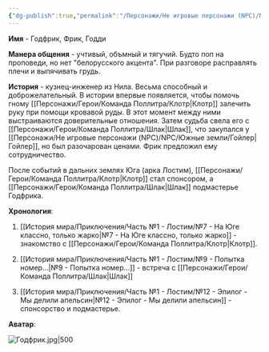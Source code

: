 ```yaml
---
{"dg-publish":true,"permalink":"/Персонажи/Не игровые персонажи (NPC)/NPC/Южные земли/Годфрик/","noteIcon":"","created":"2025-09-09T15:29:32.902+03:00","updated":"2025-09-11T12:00:06.424+03:00"}
---
```




**Имя** - Годфрик, Фрик, Годди

**Манера общения** - учтивый, объмный и тягучий. Будто поп на проповеди, но нет "белорусского акцента". При разговоре расправлять плечи и выпячивать грудь.  

**История** - кузнец-инженер из Нила. Весьма способный и доброжелательный. В истории впервые появляется, чтобы помочь гному [[Персонажи/Герои/Команда Поллитра/Клотр\|Клотр]] залечить руку при помощи кровавой руды. В этот момент между ними выстраиваются доверительные отношения. Затем судьба свела его с [[Персонажи/Герои/Команда Поллитра/Шлак\|Шлак]], что закупался у [[Персонажи/Не игровые персонажи (NPC)/NPC/Южные земли/Гойлер\|Гойлер]], но был разочарован ценами. Фрик предложил ему сотрудничество. 

После событий в дальних землях Юга (арка Лостим), [[Персонажи/Герои/Команда Поллитра/Клотр\|Клотр]] стал спонсором, а [[Персонажи/Герои/Команда Поллитра/Шлак\|Шлак]] подмастерье Годфрика.

**Хронология**:
1. [[История мира/Приключения/Часть №1 - Лостим/№7 - На Юге классно, только жарко\|№7 - На Юге классно, только жарко]] - знакомство с [[Персонажи/Герои/Команда Поллитра/Клотр\|Клотр]].
2. [[История мира/Приключения/Часть №1 - Лостим/№9 - Попытка номер…\|№9 - Попытка номер…]] - встреча с [[Персонажи/Герои/Команда Поллитра/Шлак\|Шлак]]

3. [[История мира/Приключения/Часть №1 - Лостим/№12 - Эпилог - Мы делили апельсин\|№12 - Эпилог - Мы делили апельсин]] - спонсорство и подмастерье.

**Аватар**:

![Годфрик.jpg|500](/img/user/system/img/NPC/%D0%AE%D0%B6%D0%BD%D1%8B%D0%B5%20%D0%B7%D0%B5%D0%BC%D0%BB%D0%B8/%D0%9D%D0%B8%D0%BB/%D0%93%D0%BE%D0%B4%D1%84%D1%80%D0%B8%D0%BA.jpg)